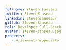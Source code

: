 ```yaml
---
fullname: Steven Sanséau
twitter: StevenSanseau
linkedin: stevensanseau/
github: Steven-Sanseau
role: Developer Full-Stack
avatar: steven-sanseau.jpg
projects:
   - 4_serment-hippocrate
---
```

